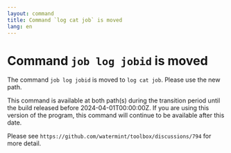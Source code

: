 ```yaml
---
layout: command
title: Command `log cat job` is moved
lang: en
---
```


# Command `job log jobid` is moved

The command `job log jobid` is moved to `log cat job`. Please use the new path.

This command is available at both path(s) during the transition period until the build released before 2024-04-01T00:00:00Z. If you are using this version of the program, this command will continue to be available after this date.

Please see `https://github.com/watermint/toolbox/discussions/794` for more detail.


